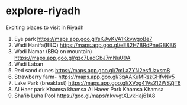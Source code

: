 # explore-riyadh
Exciting places to visit in Riyadh

1. Eye park https://maps.app.goo.gl/sKJwKVA1KkywgoBe7
2. Wadi Hanifa(BBQ) https://maps.app.goo.gl/eE82H7BRdPneGBKB6
3. Wadi Namar (BBQ on mountain) https://maps.app.goo.gl/qzc7LadGbJ7mNuU9A
4. Wadi Laban 
5. Red sand dunes https://maps.app.goo.gl/7mLaZYN2esfUzxsm8
6. Strawberry farm- https://maps.app.goo.gl/3qAAKuMRszGHfvNv5
7. Lake Park (breakfast) https://maps.app.goo.gl/XVxg41Vs212WSZjT6
8. Al Haer park Khamsa khamsa Al Haeer Park Khamsa Khamsa
9. Sha'ib Luha Pool https://goo.gl/maps/nkvvgtXLvkHaj61A8
